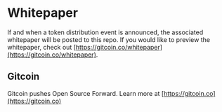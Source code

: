 # Whitepaper

If and when a token distribution event is announced, the associated whitepaper will be posted to this repo.  If you would like to preview the whitepaper, check out [https://gitcoin.co/whitepaper](https://gitcoin.co/whitepaper).

## Gitcoin

Gitcoin pushes Open Source Forward.  Learn more at [https://gitcoin.co](https://gitcoin.co)

<!-- Google Analytics -->
<img src='https://ga-beacon.appspot.com/UA-102304388-1/gitcoinco/whitepaper' style='width:1px; height:1px;' >


